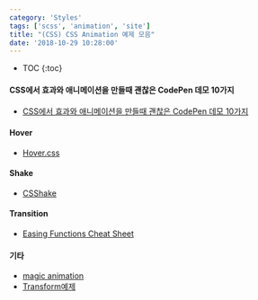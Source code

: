 ```yaml
---
category: 'Styles'
tags: ['scss', 'animation', 'site']
title: "(CSS) CSS Animation 예제 모음"
date: '2018-10-29 10:28:00'
---
```


* TOC
{:toc}

#### CSS에서 효과와 애니메이션을 만들때 괜찮은 CodePen 데모 10가지
- [CSS에서 효과와 애니메이션을 만들때 괜찮은 CodePen 데모 10가지](http://rwdb.kr/css_codepen_10/)

#### Hover
- [Hover.css](http://ianlunn.github.io/Hover/)

#### Shake
- [CSShake](http://elrumordelaluz.github.io/csshake/#1)

#### Transition

- [Easing Functions Cheat Sheet](https://easings.net/)

#### 기타
- [magic animation](https://github.com/miniMAC/magic)
- [Transform예제](https://codepen.io/gloriaJun/pen/xyMrXW)
